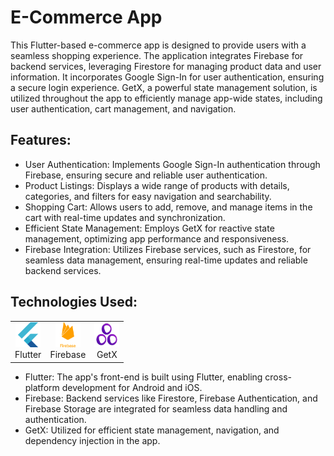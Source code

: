# E-Commerce App

This Flutter-based e-commerce app is designed to provide users with a seamless shopping experience. The application integrates Firebase for backend services, leveraging Firestore for managing product data and user information. It incorporates Google Sign-In for user authentication, ensuring a secure login experience. GetX, a powerful state management solution, is utilized throughout the app to efficiently manage app-wide states, including user authentication, cart management, and navigation.

## Features:
- User Authentication: Implements Google Sign-In authentication through Firebase, ensuring secure and reliable user authentication.
- Product Listings: Displays a wide range of products with details, categories, and filters for easy navigation and searchability.
- Shopping Cart: Allows users to add, remove, and manage items in the cart with real-time updates and synchronization.
- Efficient State Management: Employs GetX for reactive state management, optimizing app performance and responsiveness.
- Firebase Integration: Utilizes Firebase services, such as Firestore, for seamless data management, ensuring real-time updates and reliable backend services.

## Technologies Used:
<table>
  <tr>
    <td align="center">
      <img src="https://github.com/devicons/devicon/blob/master/icons/flutter/flutter-original.svg" title="Flutter" alt="Flutter" width="40"/><br/>
      Flutter
    </td>
    <td align="center">
      <img src="https://github.com/devicons/devicon/blob/master/icons/firebase/firebase-plain-wordmark.svg" title="Firebase" alt="Firebase" width="40" height="40"/><br/>
      Firebase
    </td>
    <td align="center">
      <img src="assets/readme-assets/Getx-Logo-removebg-preview.png" title="GetX" alt="GetX" width="40" height="40"/><br/>
      GetX
    </td>
  </tr>
</table>

- Flutter: The app's front-end is built using Flutter, enabling cross-platform development for Android and iOS.
- Firebase: Backend services like Firestore, Firebase Authentication, and Firebase Storage are integrated for seamless data handling and authentication.
- GetX: Utilized for efficient state management, navigation, and dependency injection in the app.
